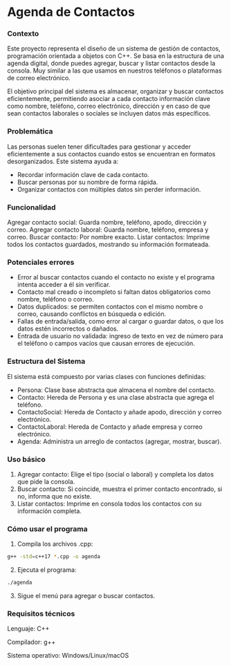 # Agenda de Contactos

### Contexto
Este proyecto representa el diseño de un sistema de gestión de contactos, programación orientada a objetos con C++. Se basa en la estructura de una agenda digital, donde puedes agregar, buscar y listar contactos desde la consola. Muy similar a las que usamos en nuestros teléfonos o plataformas de correo electrónico.

El objetivo principal del sistema es almacenar, organizar y buscar contactos eficientemente, permitiendo asociar a cada contacto información clave como nombre, teléfono, correo electrónico, dirección y en caso de que sean contactos laborales o sociales se incluyen datos más específicos. 

### Problemática
Las personas suelen tener dificultades para gestionar y acceder eficientemente a sus contactos cuando estos se encuentran en formatos desorganizados.
Este sistema ayuda a:
- Recordar información clave de cada contacto.
- Buscar personas por su nombre de forma rápida.
- Organizar contactos con múltiples datos sin perder información.

### Funcionalidad

Agregar contacto social: Guarda nombre, teléfono, apodo, dirección y correo.
Agregar contacto laboral: Guarda nombre, teléfono, empresa y correo.
Buscar contacto: Por nombre exacto.
Listar contactos: Imprime todos los contactos guardados, mostrando su información formateada.

### Potenciales errores
- Error al buscar contactos cuando el contacto no existe y el programa intenta acceder a él sin verificar.
- Contacto mal creado o incompleto si faltan datos obligatorios como nombre, teléfono o correo.
- Datos duplicados: se permiten contactos con el mismo nombre o correo, causando conflictos en búsqueda o edición.
- Fallas de entrada/salida, como error al cargar o guardar datos, o que los datos estén incorrectos o dañados.
- Entrada de usuario no validada: ingreso de texto en vez de número para el teléfono o campos vacíos que causan errores de ejecución.

### Estructura del Sistema

El sistema está compuesto por varias clases con funciones definidas:

- Persona: Clase base abstracta que almacena el nombre del contacto.
- Contacto: Hereda de Persona y es una clase abstracta que agrega el teléfono.
- ContactoSocial: Hereda de Contacto y añade apodo, dirección y correo electrónico.
- ContactoLaboral: Hereda de Contacto y añade empresa y correo electrónico.
- Agenda: Administra un arreglo de contactos (agregar, mostrar, buscar).

### Uso básico

1. Agregar contacto:
Elige el tipo (social o laboral) y completa los datos que pide la consola.
2. Buscar contacto:
Si coincide, muestra el primer contacto encontrado, si no, informa que no existe.
3. Listar contactos:
Imprime en consola todos los contactos con su información completa. 

### Cómo usar el programa

1. Compila los archivos .cpp:
```bash
g++ -std=c++17 *.cpp -o agenda
```
2. Ejecuta el programa:
```bash
./agenda
```
3. Sigue el menú para agregar o buscar contactos.

### Requisitos técnicos

Lenguaje: C++

Compilador: g++

Sistema operativo: Windows/Linux/macOS

